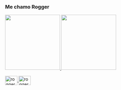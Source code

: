 ### Me chamo Rogger

<div>
<a href="https://github.com/Roggermds">
 <img height="180cm" src="https://github-readme-stats.vercel.app/api?username=roggermds&show_icons=true&theme=dark&include_all_commits=true&count_private=true" />
  <img height="180cm" src="https://github-readme-stats.vercel.app/api/top-langs/?username=roggermds&layout=compact&langs_count=16&theme=dark" />
</div>


  <div style="display: inline_block"><br>

  <img align="center"  alt="rogger-aws" height="30" width="40" src="https://cdn.jsdelivr.net/gh/devicons/devicon@latest/icons/amazonwebservices/amazonwebservices-original-wordmark.svg" />
    <img align="center"  alt="rogger-aws" height="30" width="40" src="https://cdn.jsdelivr.net/gh/devicons/devicon@latest/icons/java/java-plain-wordmark.svg" />
       
          

  </div>
